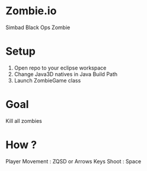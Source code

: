# Zombie.io
Simbad Black Ops Zombie

# Setup

1. Open repo to your eclipse workspace
2. Change Java3D natives in Java Build Path
3. Launch ZombieGame class

# Goal

Kill all zombies

# How ?

Player Movement : ZQSD or Arrows Keys
Shoot : Space
